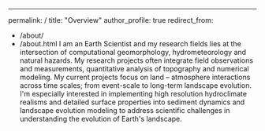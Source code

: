 ---
permalink: /
title: "Overview"
author_profile: true
redirect_from: 
  - /about/
  - /about.html
I am an Earth Scientist and my research fields lies at the intersection of computational geomorphology, hydrometeorology and natural hazards. My research projects often integrate field observations and measurements, quantitative analysis of topography and numerical modeling. 
My current projects focus on land – atmosphere interactions across time scales; from event-scale to long-term landscape evolution. I'm especially interested in implementing high resolution hydroclimate realisms and detailed surface properties into sediment dynamics and landscape evolution modeling to address scientific challenges in understanding the evolution of Earth's landscape.